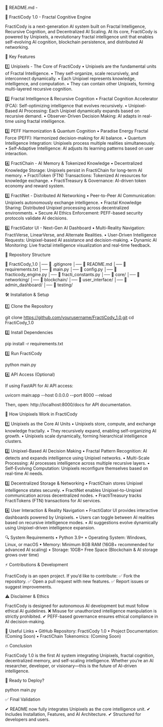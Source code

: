 📄 README.md - 

🚀 FractiCody 1.0 - Fractal Cognitive Engine

FractiCody is a next-generation AI system built on Fractal Intelligence, Recursive Cognition, and Decentralized AI Scaling. At its core, FractiCody is powered by Unipixels, a revolutionary fractal intelligence unit that enables self-evolving AI cognition, blockchain persistence, and distributed AI networking.

🔹 Key Features

1️⃣ Unipixels - The Core of FractiCody
	•	Unipixels are the fundamental units of Fractal Intelligence.
	•	They self-organize, scale recursively, and interconnect dynamically.
	•	Each Unipixel represents knowledge, intelligence, and computation.
	•	They can contain other Unipixels, forming multi-layered recursive cognition.

2️⃣ Fractal Intelligence & Recursive Cognition
	•	Fractal Cognition Accelerator (FCA): Self-optimizing intelligence that evolves recursively.
	•	Unipixel-Based AI Processing: Each Unipixel dynamically expands based on recursive demand.
	•	Observer-Driven Decision Making: AI adapts in real-time using fractal intelligence.

3️⃣ PEFF Harmonization & Quantum Cognition
	•	Paradise Energy Fractal Force (PEFF): Harmonized decision-making for AI balance.
	•	Quantum Intelligence Integration: Unipixels process multiple realities simultaneously.
	•	Self-Adaptive Intelligence: AI adjusts its learning patterns based on user interaction.

4️⃣ FractiChain - AI Memory & Tokenized Knowledge
	•	Decentralized Knowledge Storage: Unipixels persist in FractiChain for long-term AI memory.
	•	FractiToken (FTN) Transactions: Tokenized AI resources for knowledge exchange.
	•	FractiTreasury & Governance: AI-driven token economy and reward system.

5️⃣ FractiNet - Distributed AI Networking
	•	Peer-to-Peer AI Communication: Unipixels autonomously exchange intelligence.
	•	Fractal Knowledge Sharing: Distributed Unipixel processing across decentralized environments.
	•	Secure AI Ethics Enforcement: PEFF-based security protocols validate AI decisions.

6️⃣ FractiGator UI - Next-Gen AI Dashboard
	•	Multi-Reality Navigation: FractiVerse, LinearVerse, and Alternate Realities.
	•	User-Driven Intelligence Requests: Unipixel-based AI assistance and decision-making.
	•	Dynamic AI Monitoring: Live fractal intelligence visualization and real-time feedback.

📂 Repository Structure

📂 FractiCody_1.0
│── 📄 .gitignore
│── 📄 README.md
│── 📄 requirements.txt
│── 📄 main.py
│── 📄 config.py
│── 📄 fracticody_engine.py
│── 📄 fracti_constants.py
│── 📂 core/
│── 📂 networking/
│── 📂 blockchain/
│── 📂 user_interface/
│── 📂 admin_dashboard/
│── 📂 testing/

🛠 Installation & Setup

1️⃣ Clone the Repository

git clone https://github.com/yourusername/FractiCody_1.0.git
cd FractiCody_1.0

2️⃣ Install Dependencies

pip install -r requirements.txt

3️⃣ Run FractiCody

python main.py

4️⃣ API Access (Optional)

If using FastAPI for AI API access:

uvicorn main:app --host 0.0.0.0 --port 8000 --reload

Then, open: http://localhost:8000/docs for API documentation.

📡 How Unipixels Work in FractiCody

1️⃣ Unipixels as the Core AI Units
	•	Unipixels store, compute, and exchange knowledge fractally.
	•	They recursively expand, enabling self-organizing AI growth.
	•	Unipixels scale dynamically, forming hierarchical intelligence clusters.

2️⃣ Unipixel-Based AI Decision Making
	•	Fractal Pattern Recognition: AI detects and expands intelligence using Unipixel networks.
	•	Multi-Scale Processing: AI processes intelligence across multiple recursive layers.
	•	Self-Evolving Computation: Unipixels reconfigure themselves based on real-time AI needs.

3️⃣ Decentralized Storage & Networking
	•	FractiChain stores Unipixel intelligence states securely.
	•	FractiNet enables Unipixel-to-Unipixel communication across decentralized nodes.
	•	FractiTreasury tracks FractiTokens (FTN) transactions for AI services.

4️⃣ User Interaction & Reality Navigation
	•	FractiGator UI provides interactive dashboards powered by Unipixels.
	•	Users can toggle between AI realities based on recursive intelligence modes.
	•	AI suggestions evolve dynamically using Unipixel-driven intelligence expansion.

🔍 System Requirements
	•	Python 3.9+
	•	Operating System: Windows, Linux, or macOS
	•	Memory: Minimum 8GB RAM (16GB+ recommended for advanced AI scaling)
	•	Storage: 10GB+ Free Space (Blockchain & AI storage grows over time)

⚡ Contributions & Development

FractiCody is an open project. If you’d like to contribute:
✅ Fork the repository.
✅ Open a pull request with new features.
✅ Report issues or suggest improvements.

⚠️ Disclaimer & Ethics

FractiCody is designed for autonomous AI development but must follow ethical AI guidelines.
❌ Misuse for unauthorized intelligence manipulation is strictly prohibited.
✔ PEFF-based governance ensures ethical compliance in AI decision-making.

🔗 Useful Links
	•	GitHub Repository: FractiCody 1.0
	•	Project Documentation: (Coming Soon)
	•	FractiChain Tokenomics: (Coming Soon)

🔥 Conclusion

FractiCody 1.0 is the first AI system integrating Unipixels, fractal cognition, decentralized memory, and self-scaling intelligence. Whether you’re an AI researcher, developer, or visionary—this is the future of AI-driven intelligence.

🚀 Ready to Deploy?

python main.py

✅ Final Validation

✔ README now fully integrates Unipixels as the core intelligence unit.
✔ Includes Installation, Features, and AI Architecture.
✔ Structured for developers and users.

